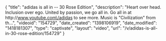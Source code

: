 {
    "title": "adidas is all in -- 30 Rose Edition",
    "description": "Heart over head. Inclusion over ego. United by passion, we go all in. Go all in at http:\/\/www.youtube.com\/adidas to see more. Music is \"Civilization\" from th...",
    "videoid": "154729",
    "date_created": "1398106919",
    "date_modified": "1418181307",
    "type": "captivate",
    "layout": "video",
    "url": "\/v\/adidas-is-all-in-30-rose-edition\/154729"
}